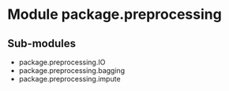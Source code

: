 Module package.preprocessing
============================

Sub-modules
-----------
* package.preprocessing.IO
* package.preprocessing.bagging
* package.preprocessing.impute
